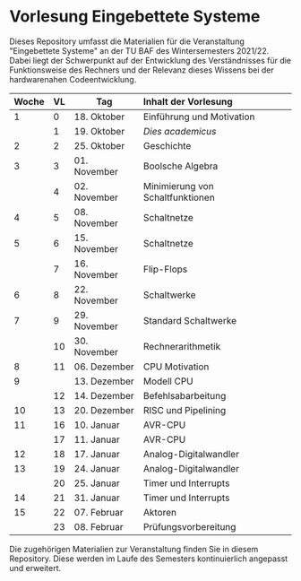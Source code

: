# Vorlesung Eingebettete Systeme

Dieses Repository umfasst die Materialien für die Veranstaltung "Eingebettete
Systeme" an der TU BAF des Wintersemesters 2021/22. Dabei liegt der Schwerpunkt
auf der Entwicklung des Verständnisses für die Funktionsweise des Rechners und
der Relevanz dieses Wissens bei der hardwarenahen Codeentwicklung.

| Woche | VL  | Tag          | Inhalt der Vorlesung             |
|:----- | --- | ------------ |:-------------------------------- |
| 1     | 0   | 18. Oktober  | Einführung und Motivation        |
|       | 1   | 19. Oktober  | _Dies academicus_                |
| 2     | 2   | 25. Oktober  | Geschichte                       |
| 3     | 3   | 01. November | Boolsche Algebra                 |
|       | 4   | 02. November | Minimierung von Schaltfunktionen |
| 4     | 5   | 08. November | Schaltnetze                      |
| 5     | 6   | 15. November | Schaltnetze                      |
|       | 7   | 16. November | Flip-Flops                       |
| 6     | 8   | 22. November | Schaltwerke                      |
| 7     | 9   | 29. November | Standard Schaltwerke             |
|       | 10  | 30. November | Rechnerarithmetik                |
| 8     | 11  | 06. Dezember | CPU Motivation                   |
| 9     |     | 13. Dezember | Modell CPU                       |
|       | 12  | 14. Dezember | Befehlsabarbeitung               |
| 10    | 13  | 20. Dezember | RISC und Pipelining              |
| 11    | 16  | 10. Januar   | AVR-CPU                          |
|       | 17  | 11. Januar   | AVR-CPU                          |
| 12    | 18  | 17. Januar   | Analog-Digitalwandler            |
| 13    | 19  | 24. Januar   | Analog-Digitalwandler            |
|       | 20  | 25. Januar   | Timer und Interrupts             |
| 14    | 21  | 31. Januar   | Timer und Interrupts             |
| 15    | 22  | 07. Februar  | Aktoren                          |
|       | 23  | 08. Februar  | Prüfungsvorbereitung             |

Die zugehörigen Materialien zur Veranstaltung finden Sie in diesem Repository.
Diese werden im Laufe des Semesters kontinuierlich angepasst und erweitert.
